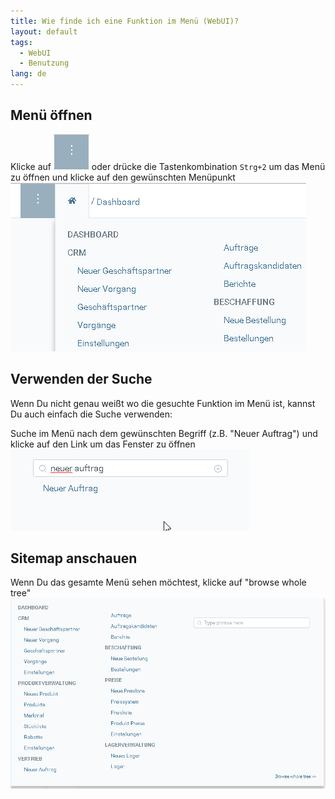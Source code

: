 ```yaml
---
title: Wie finde ich eine Funktion im Menü (WebUI)?
layout: default
tags:
  - WebUI
  - Benutzung
lang: de
---
```


## Menü öffnen
Klicke auf ![](assets/Neuen_Datensatz_Webui-4273e.png) oder drücke die Tastenkombination `Strg+2` um das Menü zu öffnen und klicke auf den gewünschten Menüpunkt<br>
![](assets/Workflow_Auftrag_Bis_Rechnung_WebUI-19ab1.png)



## Verwenden der Suche

Wenn Du nicht genau weißt wo die gesuchte Funktion im Menü ist, kannst Du auch einfach die Suche verwenden:

Suche im Menü nach dem gewünschten Begriff (z.B. "Neuer Auftrag") und klicke auf den Link um das Fenster zu öffnen<br>
![](assets/Workflow_Auftrag_Bis_Rechnung_WebUI-d9abb.png)

## Sitemap anschauen

Wenn Du das gesamte Menü sehen möchtest, klicke auf "browse whole tree"
 ![](assets/Menu_WebUI-b7f58.png)
